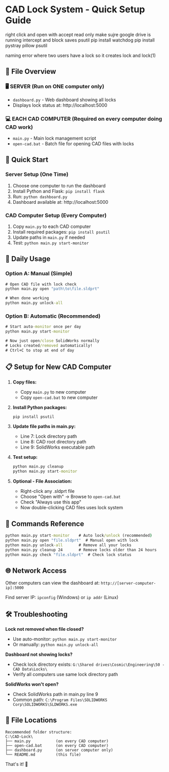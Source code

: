 # CAD Lock System - Quick Setup Guide
right click and open with
accept read only
make sujre google drive is running
intercept and block saves
psutil pip install watchdog
pip install pystray pillow psutil

naming error where two users have a lock so it creates lock and lock(1)


## 📁 File Overview

### 🖥️ **SERVER (Run on ONE computer only)**
- `dashboard.py` - Web dashboard showing all locks
- Displays lock status at: http://localhost:5000

### 💻 **EACH CAD COMPUTER (Required on every computer doing CAD work)**
- `main.py` - Main lock management script
- `open-cad.bat` - Batch file for opening CAD files with locks

## 🚀 Quick Start

### Server Setup (One Time)
1. Choose one computer to run the dashboard
2. Install Python and Flask: `pip install flask`
3. Run: `python dashboard.py`
4. Dashboard available at: http://localhost:5000

### CAD Computer Setup (Every Computer)
1. Copy `main.py` to each CAD computer
2. Install required packages: `pip install psutil`
3. Update paths in `main.py` if needed
4. Test: `python main.py start-monitor`

## 🎯 Daily Usage

### Option A: Manual (Simple)
```cmd
# Open CAD file with lock check
python main.py open "path\to\file.sldprt"

# When done working
python main.py unlock-all
```

### Option B: Automatic (Recommended)
```cmd
# Start auto-monitor once per day
python main.py start-monitor

# Now just open/close SolidWorks normally
# Locks created/removed automatically!
# Ctrl+C to stop at end of day
```

## 📋 Setup for New CAD Computer

1. **Copy files:**
   - Copy `main.py` to new computer
   - Copy `open-cad.bat` to new computer

2. **Install Python packages:**
   ```cmd
   pip install psutil
   ```

3. **Update file paths in main.py:**
   - Line 7: Lock directory path
   - Line 8: CAD root directory path  
   - Line 9: SolidWorks executable path

4. **Test setup:**
   ```cmd
   python main.py cleanup
   python main.py start-monitor
   ```

5. **Optional - File Association:**
   - Right-click any .sldprt file
   - Choose "Open with" → Browse to `open-cad.bat`
   - Check "Always use this app"
   - Now double-clicking CAD files uses lock system

## 🔧 Commands Reference

```cmd
python main.py start-monitor    # Auto lock/unlock (recommended)
python main.py open "file.sldprt"  # Manual open with lock
python main.py unlock-all       # Remove all your locks
python main.py cleanup 24       # Remove locks older than 24 hours
python main.py check "file.sldprt"  # Check lock status
```

## 🌐 Network Access

Other computers can view the dashboard at:
`http://[server-computer-ip]:5000`

Find server IP: `ipconfig` (Windows) or `ip addr` (Linux)

## 🛠️ Troubleshooting

**Lock not removed when file closed?**
- Use auto-monitor: `python main.py start-monitor`
- Or manually: `python main.py unlock-all`

**Dashboard not showing locks?**
- Check lock directory exists: `G:\Shared drives\Cosmic\Engineering\50 - CAD Data\Locks\`
- Verify all computers use same lock directory path

**SolidWorks won't open?**
- Check SolidWorks path in main.py line 9
- Common path: `C:\Program Files\SOLIDWORKS Corp\SOLIDWORKS\SLDWORKS.exe`

## 📝 File Locations

```
Recommended folder structure:
C:\CAD-Lock\
├── main.py           (on every CAD computer)
├── open-cad.bat      (on every CAD computer)
├── dashboard.py      (on server computer only)
└── README.md         (this file)
```

That's it! 🎉